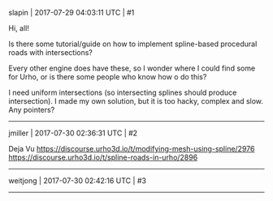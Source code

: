 slapin | 2017-07-29 04:03:11 UTC | #1

Hi, all!

Is there some tutorial/guide on how to implement spline-based procedural roads with intersections?

Every other engine does have these, so I wonder where I could find some for Urho, or is there some
people who know how o do this?

I need uniform intersections (so intersecting splines should produce intersection). I made my own solution,
but it is too hacky, complex and slow. Any pointers?

-------------------------

jmiller | 2017-07-30 02:36:31 UTC | #2

Deja Vu
https://discourse.urho3d.io/t/modifying-mesh-using-spline/2976
https://discourse.urho3d.io/t/spline-roads-in-urho/2896

-------------------------

weitjong | 2017-07-30 02:42:16 UTC | #3



-------------------------

